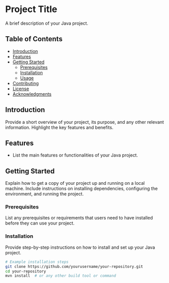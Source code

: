 # Project Title

A brief description of your Java project.

## Table of Contents

- [Introduction](#introduction)
- [Features](#features)
- [Getting Started](#getting-started)
    - [Prerequisites](#prerequisites)
    - [Installation](#installation)
    - [Usage](#usage)
- [Contributing](#contributing)
- [License](#license)
- [Acknowledgments](#acknowledgments)

## Introduction

Provide a short overview of your project, its purpose, and any other relevant information. Highlight the key features and benefits.

## Features

- List the main features or functionalities of your Java project.

## Getting Started

Explain how to get a copy of your project up and running on a local machine. Include instructions on installing dependencies, configuring the environment, and running the project.

### Prerequisites

List any prerequisites or requirements that users need to have installed before they can use your project.

### Installation

Provide step-by-step instructions on how to install and set up your Java project.

```bash
# Example installation steps
git clone https://github.com/yourusername/your-repository.git
cd your-repository
mvn install  # or any other build tool or command
